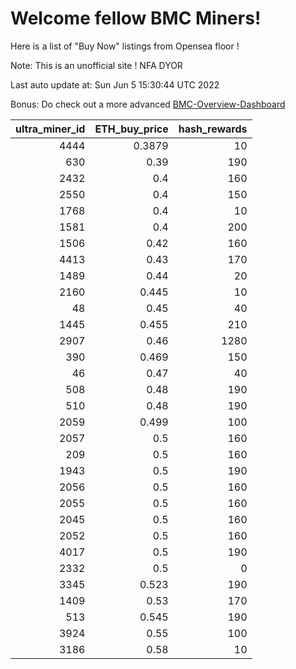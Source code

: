# Welcome fellow BMC Miners!
Here is a list of "Buy Now" listings from Opensea floor !

Note: This is an unofficial site ! NFA DYOR

Last auto update at: Sun Jun  5 15:30:44 UTC 2022

Bonus: Do check out a more advanced [BMC-Overview-Dashboard](https://dune.com/defifunk/BMC-Overview-Dashboard)


|   ultra_miner_id |   ETH_buy_price |   hash_rewards |
|-----------------:|----------------:|---------------:|
|             4444 |          0.3879 |             10 |
|              630 |          0.39   |            190 |
|             2432 |          0.4    |            160 |
|             2550 |          0.4    |            150 |
|             1768 |          0.4    |             10 |
|             1581 |          0.4    |            200 |
|             1506 |          0.42   |            160 |
|             4413 |          0.43   |            170 |
|             1489 |          0.44   |             20 |
|             2160 |          0.445  |             10 |
|               48 |          0.45   |             40 |
|             1445 |          0.455  |            210 |
|             2907 |          0.46   |           1280 |
|              390 |          0.469  |            150 |
|               46 |          0.47   |             40 |
|              508 |          0.48   |            190 |
|              510 |          0.48   |            190 |
|             2059 |          0.499  |            100 |
|             2057 |          0.5    |            160 |
|              209 |          0.5    |            160 |
|             1943 |          0.5    |            190 |
|             2056 |          0.5    |            160 |
|             2055 |          0.5    |            160 |
|             2045 |          0.5    |            160 |
|             2052 |          0.5    |            160 |
|             4017 |          0.5    |            190 |
|             2332 |          0.5    |              0 |
|             3345 |          0.523  |            190 |
|             1409 |          0.53   |            170 |
|              513 |          0.545  |            190 |
|             3924 |          0.55   |            100 |
|             3186 |          0.58   |             10 |